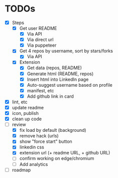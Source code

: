 # TODOs

- [x] Steps
  - [x] Get user README
    - [x] Via API
    - [x] Via direct url
    - [x] Via puppeteer
  - [x] Get 4 repos by username, sort by stars/forks
    - [x] Via API
  - [x] Extension
    - [x] Get data (repos, README)
    - [x] Generate html (README, repos)
    - [x] Insert html into LinkedIn page
    - [x] Auto-suggest username based on profile
    - [x] manifest, etc
    - [x] Add github link in card
- [x] lint, etc
- [x] update readme
- [x] icon, publish
- [x] clean up code
- [ ] review
  - [x] fix load by default (background)
  - [x] remove hack (urls)
  - [x] show "force start" button
  - [x] linkedin css
  - [x] extension url (+ readme URL, + github URL)
  - [ ] confirm working on edge/chromium
  - [ ] Add analytics
- [ ] roadmap
